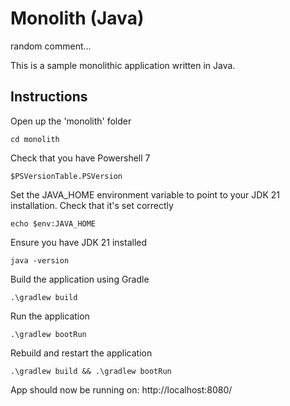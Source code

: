 # Monolith (Java)

random comment...

This is a sample monolithic application written in Java.

## Instructions

Open up the 'monolith' folder

```shell
cd monolith
```

Check that you have Powershell 7

```shell
$PSVersionTable.PSVersion
```

Set the JAVA_HOME environment variable to point to your JDK 21 installation. Check that it's set correctly

```shell
echo $env:JAVA_HOME
```

Ensure you have JDK 21 installed

```shell
java -version
```

Build the application using Gradle

```shell
.\gradlew build
```

Run the application

```shell
.\gradlew bootRun
```

Rebuild and restart the application

```shell
.\gradlew build && .\gradlew bootRun
```

App should now be running on:
http://localhost:8080/

